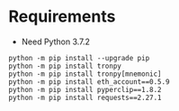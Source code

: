 # Requirements
- Need Python 3.7.2
```
python -m pip install --upgrade pip
python -m pip install tronpy
python -m pip install tronpy[mnemonic]
python -m pip install eth_account==0.5.9
python -m pip install pyperclip==1.8.2
python -m pip install requests==2.27.1
```
